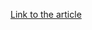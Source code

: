[Link to the article](https://www.fortinet.com/blog/threat-research/analysis-of-new-agent-tesla-spyware-variant.html)
